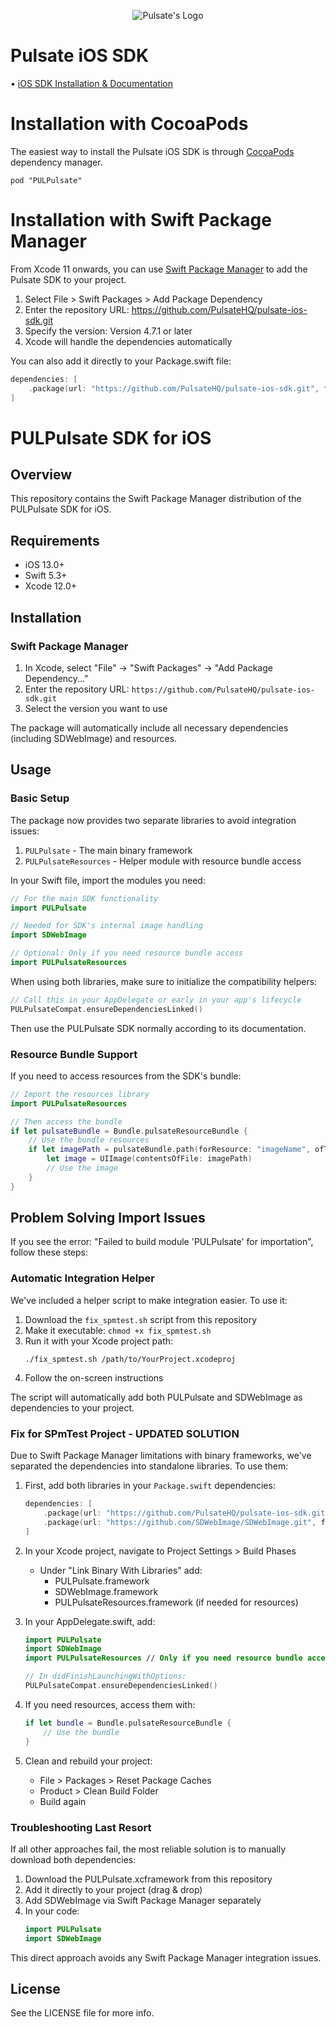 <p align="center">
  <img src="https://raw.githubusercontent.com/PulsateHQ/pulsate-ios-sdk/master/pulsate-logo.png" alt="Pulsate's Logo"/>
</p>

# Pulsate iOS SDK

• [iOS SDK Installation & Documentation](http://pulsate.readme.io/v2.0/docs/installing-the-pulsate-sdk)

# Installation with CocoaPods

The easiest way to install the Pulsate iOS SDK is through [CocoaPods](http://cocoapods.org) dependency manager.

```pod "PULPulsate"```

# Installation with Swift Package Manager

From Xcode 11 onwards, you can use [Swift Package Manager](https://swift.org/package-manager/) to add the Pulsate SDK to your project.

1. Select File > Swift Packages > Add Package Dependency
2. Enter the repository URL: https://github.com/PulsateHQ/pulsate-ios-sdk.git
3. Specify the version: Version 4.7.1 or later
4. Xcode will handle the dependencies automatically

You can also add it directly to your Package.swift file:

```swift
dependencies: [
    .package(url: "https://github.com/PulsateHQ/pulsate-ios-sdk.git", from: "4.7.1")
]
```

# PULPulsate SDK for iOS

## Overview
This repository contains the Swift Package Manager distribution of the PULPulsate SDK for iOS.

## Requirements
- iOS 13.0+
- Swift 5.3+
- Xcode 12.0+

## Installation

### Swift Package Manager

1. In Xcode, select "File" → "Swift Packages" → "Add Package Dependency..."
2. Enter the repository URL: `https://github.com/PulsateHQ/pulsate-ios-sdk.git`
3. Select the version you want to use

The package will automatically include all necessary dependencies (including SDWebImage) and resources.

## Usage

### Basic Setup
The package now provides two separate libraries to avoid integration issues:

1. `PULPulsate` - The main binary framework
2. `PULPulsateResources` - Helper module with resource bundle access

In your Swift file, import the modules you need:

```swift
// For the main SDK functionality
import PULPulsate

// Needed for SDK's internal image handling
import SDWebImage

// Optional: Only if you need resource bundle access
import PULPulsateResources
```

When using both libraries, make sure to initialize the compatibility helpers:

```swift
// Call this in your AppDelegate or early in your app's lifecycle
PULPulsateCompat.ensureDependenciesLinked()
```

Then use the PULPulsate SDK normally according to its documentation.

### Resource Bundle Support

If you need to access resources from the SDK's bundle:

```swift
// Import the resources library
import PULPulsateResources

// Then access the bundle
if let pulsateBundle = Bundle.pulsateResourceBundle {
    // Use the bundle resources
    if let imagePath = pulsateBundle.path(forResource: "imageName", ofType: "png") {
        let image = UIImage(contentsOfFile: imagePath)
        // Use the image
    }
}
```

## Problem Solving Import Issues
If you see the error: "Failed to build module 'PULPulsate' for importation", follow these steps:

### Automatic Integration Helper

We've included a helper script to make integration easier. To use it:

1. Download the `fix_spmtest.sh` script from this repository
2. Make it executable: `chmod +x fix_spmtest.sh`
3. Run it with your Xcode project path:
   ```
   ./fix_spmtest.sh /path/to/YourProject.xcodeproj
   ```
4. Follow the on-screen instructions

The script will automatically add both PULPulsate and SDWebImage as dependencies to your project.

### Fix for SPmTest Project - UPDATED SOLUTION

Due to Swift Package Manager limitations with binary frameworks, we've separated the dependencies into standalone libraries. To use them:

1. First, add both libraries in your `Package.swift` dependencies:
   ```swift
   dependencies: [
       .package(url: "https://github.com/PulsateHQ/pulsate-ios-sdk.git", from: "4.7.1"),
       .package(url: "https://github.com/SDWebImage/SDWebImage.git", from: "5.0.0")
   ]
   ```

2. In your Xcode project, navigate to Project Settings > Build Phases
   - Under "Link Binary With Libraries" add:
     - PULPulsate.framework
     - SDWebImage.framework
     - PULPulsateResources.framework (if needed for resources)

3. In your AppDelegate.swift, add:
   ```swift
   import PULPulsate
   import SDWebImage
   import PULPulsateResources // Only if you need resource bundle access
   
   // In didFinishLaunchingWithOptions:
   PULPulsateCompat.ensureDependenciesLinked()
   ```

4. If you need resources, access them with:
   ```swift
   if let bundle = Bundle.pulsateResourceBundle {
       // Use the bundle
   }
   ```

5. Clean and rebuild your project:
   - File > Packages > Reset Package Caches
   - Product > Clean Build Folder
   - Build again

### Troubleshooting Last Resort

If all other approaches fail, the most reliable solution is to manually download both dependencies:

1. Download the PULPulsate.xcframework from this repository
2. Add it directly to your project (drag & drop)
3. Add SDWebImage via Swift Package Manager separately
4. In your code:
   ```swift
   import PULPulsate
   import SDWebImage
   ```

This direct approach avoids any Swift Package Manager integration issues.

## License
See the LICENSE file for more info.

